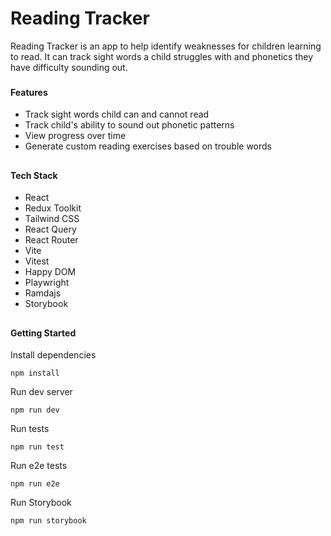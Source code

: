 
# Reading Tracker
Reading Tracker is an app to help identify weaknesses for children learning to read. 
It can track sight words a child struggles with and phonetics they have difficulty sounding out.

###
#### Features

 - Track sight words child can and cannot read
 - Track child's ability to sound out phonetic patterns
 - View progress over time
 - Generate custom reading exercises based on trouble words


##

#### Tech Stack
- React
- Redux Toolkit
- Tailwind CSS
- React Query
- React Router
- Vite
- Vitest
- Happy DOM
- Playwright
- Ramdajs
- Storybook

##
#### Getting Started

Install dependencies
```
npm install
```

Run dev server
```
npm run dev
```

Run tests
```
npm run test
```

Run e2e tests
```
npm run e2e
```

Run Storybook
```
npm run storybook
```
